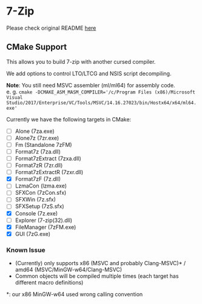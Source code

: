 # 7-Zip
Please check original README [here](/DOC/readme.txt)

## CMake Support
This allows you to build 7-zip with another cursed compiler.

We add options to control LTO/LTCG and NSIS script decompiling.

**Note**: You still need MSVC assembler (ml/ml64) for assembly code. <br>
e. g. `cmake -DCMAKE_ASM_MASM_COMPILER='/c/Program Files (x86)/Microsoft Visual Studio/2017/Enterprise/VC/Tools/MSVC/14.16.27023/bin/Hostx64/x64/ml64.exe'`

Currently we have the following targets in CMake:

* [ ] Alone (7za.exe)
* [ ] Alone7z (7zr.exe)
* [ ] Fm (Standalone 7zFM)
* [ ] Format7z (7za.dll)
* [ ] Format7zExtract (7zxa.dll)
* [ ] Format7zR (7zr.dll)
* [ ] Format7zExtractR (7zxr.dll)
* [x] Format7zF (7z.dll)
* [ ] LzmaCon (lzma.exe)
* [ ] SFXCon (7zCon.sfx)
* [ ] SFXWin (7z.sfx)
* [ ] SFXSetup (7zS.sfx)
* [x] Console (7z.exe)
* [ ] Explorer (7-zip(32).dll)
* [x] FileManager (7zFM.exe)
* [x] GUI (7zG.exe)

### Known Issue
* (Currently) only supports x86 (MSVC and probably Clang-MSVC)* / amd64 (MSVC/MinGW-w64/Clang-MSVC)
* Common objects will be compiled multiple times (each target has different macro definitions)

*: our x86 MinGW-w64 used wrong calling convention
